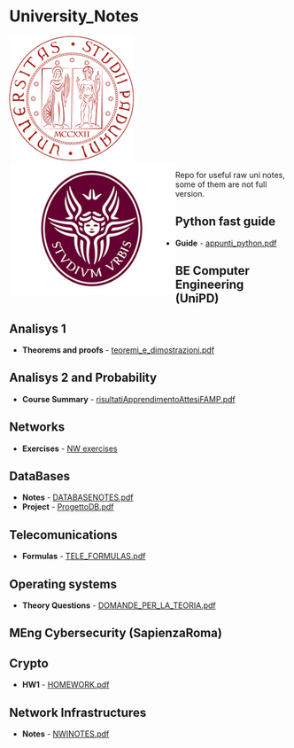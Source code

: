 # University_Notes
![UniPD](https://github.com/TobMTV/University_Notes/blob/master/logounipd.png)
<a href="url"><img src="https://github.com/TobMTV/University_Notes/blob/master/Wanted-the-best_rif.jpg" align="left" height="240" width="300" ></a>


Repo for useful raw uni notes, some of them are not full version.


## Python fast guide
* **Guide** - [appunti_python.pdf](https://github.com/TobMTV/University_Notes/blob/master/appunti_python.pdf)

## BE Computer Engineering (UniPD) 
## Analisys 1
* **Theorems and proofs** - [teoremi_e_dimostrazioni.pdf](https://github.com/TobMTV/University_Notes/blob/master/teoremi_e_dimostrazioni.pdf)
## Analisys 2 and Probability
* **Course Summary** - [risultatiApprendimentoAttesiFAMP.pdf](https://github.com/TobMTV/University_Notes/blob/master/risultatiApprendimentoAttesiFAMP.pdf)
## Networks
* **Exercises** - [NW exercises](https://github.com/TobMTV/Networks---Unipd) 

## DataBases
* **Notes** - [DATABASENOTES.pdf](https://github.com/TobMTV/University_Notes/blob/master/DATABASENOTES.pdf)
* **Project** - [ProgettoDB.pdf](https://github.com/TobMTV/University_Notes/blob/master/ProgettoDB.pdf)

## Telecomunications
* **Formulas** - [TELE_FORMULAS.pdf](https://github.com/TobMTV/University_Notes/blob/master/a6_fond_comunicazioni.pdf)

## Operating systems
* **Theory Questions** - [DOMANDE_PER_LA_TEORIA.pdf](https://github.com/TobMTV/University_Notes/blob/master/DOMANDE_PER_LA_TEORIA.pdf)

## MEng Cybersecurity (SapienzaRoma)
## Crypto
* **HW1** - [HOMEWORK.pdf](https://github.com/TobMTV/University_Notes/blob/master/HOMEWORK2.pdf)

## Network Infrastructures
* **Notes** - [NWINOTES.pdf](https://github.com/TobMTV/University_Notes/blob/master/Network%20Infrastructuresnotes.pdf)
